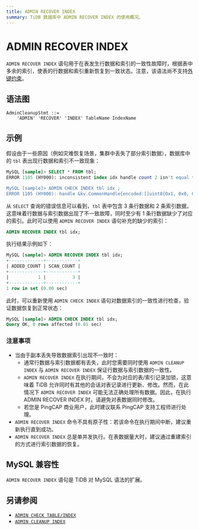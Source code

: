 ```yaml
---
title: ADMIN RECOVER INDEX
summary: TiDB 数据库中 ADMIN RECOVER INDEX 的使用概况。
---
```


# ADMIN RECOVER INDEX

`ADMIN RECOVER INDEX` 语句用于在表发生行数据和索引的一致性故障时，根据表中多余的索引，使表的行数据和索引重新恢复到一致状态。注意，该语法尚不支持[外键约束](/foreign-key.md)。

## 语法图

```ebnf+diagram
AdminCleanupStmt ::=
    'ADMIN' 'RECOVER' 'INDEX' TableName IndexName
```

## 示例

假设由于一些原因（例如灾难恢复场景，集群中丢失了部分索引数据），数据库中的 `tbl` 表出现行数据和索引不一致现象：

```sql
MySQL [sample]> SELECT * FROM tbl;
ERROR 1105 (HY000): inconsistent index idx handle count 2 isn't equal to value count 3

MySQL [sample]> ADMIN CHECK INDEX tbl idx ;
ERROR 1105 (HY000): handle &kv.CommonHandle{encoded:[]uint8{0x1, 0x0, 0x0, 0x0, 0x0, 0x0, 0x0, 0x0, 0x0, 0xf8}, colEndOffsets:[]uint16{0xa}}, index:types.Datum{k:0x5, decimal:0x0, length:0x0, i:0, collation:"utf8mb4_bin", b:[]uint8{0x0}, x:interface {}(nil)} != record:<nil>
```

从 `SELECT` 查询的错误信息可以看到，`tbl` 表中包含 3 条行数据和 2 条索引数据，这意味着行数据与索引数据出现了不一致故障，同时至少有 1 条行数据缺少了对应的索引。此时可以使用 `ADMIN RECOVER INDEX` 语句补充的缺少的索引：

```sql
ADMIN RECOVER INDEX tbl idx;
```

执行结果示例如下：

```sql
MySQL [sample]> ADMIN RECOVER INDEX tbl idx;
+-------------+------------+
| ADDED_COUNT | SCAN_COUNT |
+-------------+------------+
|           1 |          3 |
+-------------+------------+
1 row in set (0.00 sec)
```

此时，可以重新使用 `ADMIN CHECK INDEX` 语句对数据索引的一致性进行检查，验证数据恢复到正常状态：

```sql
MySQL [sample]> ADMIN CHECK INDEX tbl idx;
Query OK, 0 rows affected (0.01 sec)
```

### 注意事项

* 当由于副本丢失导致数据索引出现不一致时：
  * 通常行数据与索引数据都有丢失，此时您需要同时使用 `ADMIN CLEANUP INDEX` 与 `ADMIN RECOVER INDEX` 保证行数据与索引数据的一致性。
  * `ADMIN RECOVER INDEX` 在执行期间，不会为对应的表/索引记录加锁，这意味着 TiDB 允许同时有其他的会话对表记录进行更新、修改。然而，在此情况下 `ADMIN RECOVER INDEX` 可能无法正确处理所有数据。因此，在执行 ADMIN RECOVER INDEX 时，请避免对表数据同时修改。
  * 若您是 PingCAP 商业用户，此时建议联系 PingCAP 支持工程师进行处理。
* `ADMIN RECOVER INDEX` 命令不具有原子性：若该命令在执行期间中断，建议重新执行直到成功。
* `ADMIN RECOVER INDEX` 总是单并发执行。在表数据量大时，建议通过重建索引的方式进行索引数据的恢复。

## MySQL 兼容性

`ADMIN RECOVER INDEX` 语句是 TiDB 对 MySQL 语法的扩展。

## 另请参阅

* [`ADMIN CHECK TABLE/INDEX`](/sql-statements/sql-statement-admin-check-table-index.md)
* [`ADMIN CLEANUP INDEX`](/sql-statements/sql-statement-admin-cleanup.md)
